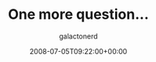 ---
title: 'One more question...'
posts: 3
hash: 't953'
author: 'galactonerd'
date: 2008-07-05T09:22:00+00:00
sources:
  - http://forums.tokipona.org/viewtopic.php%3Ft=953.html
---